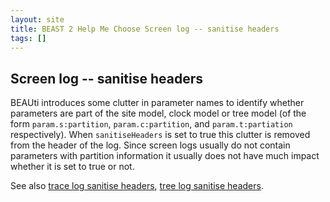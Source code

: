```yaml
---
layout: site
title: BEAST 2 Help Me Choose Screen log -- sanitise headers
tags: []
---
```


## Screen log -- sanitise headers


BEAUti introduces some clutter in parameter names to identify whether parameters are part of the site model, clock model or tree model (of the form `param.s:partition`, `param.c:partition`, and `param.t:partiation` respectively).
When `sanitiseHeaders` is set to true this clutter is removed from the header of the log.
Since screen logs usually do not contain parameters with partition information it usually does not have much impact whether it is set to true or not.

See also [trace log sanitise headers](../../tracelog/sanitiseHeaders/), [tree log sanitise headers](../../treelog/sanitiseHeaders/).
